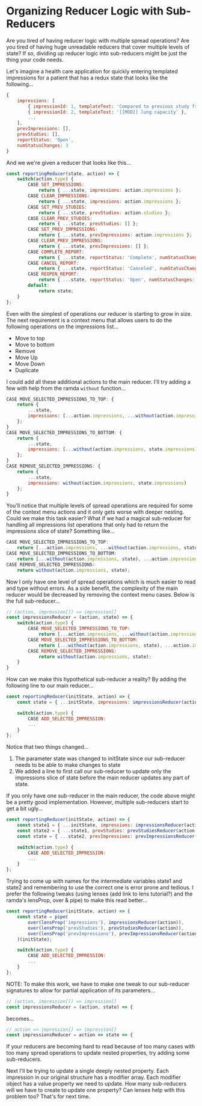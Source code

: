 # Organizing Reducer Logic with Sub-Reducers

Are you tired of having reducer logic with multiple spread operations?  Are you tired of having huge unreadable reducers that cover multiple levels of state?  If so, dividing up reducer logic into sub-reducers might be just the thing your code needs.  

Let's imagine a health care application for quickly entering templated impressions for a patient that has a redux state that looks like the following...  

```js
{
    impressions: [
        { impressionId: 1, templateText: 'Compared to previous study from [[MOD]], patient shows [[MOD]] improvement' },
        { impressionId: 2, templateText: '[[MOD]] lung capacity' },
        ...
    ],
    prevImpressions: [],
    prevStudies: [],
    reportStatus: 'Open',
    numStatusChanges: 3
}
```

And we we're given a reducer that looks like this...

```js
const reportingReducer(state, action) => {
    switch(action.type) {
        CASE SET_IMPRESSIONS:
            return { ...state, impressions: action.impressions };
        CASE CLEAR_IMPRESSIONS:
            return { ...state, impressions: action.impressions };
        CASE SET_PREV_STUDIES:
            return { ...state, prevStudies: action.studies };
        CASE CLEAR_PREV_STUDIES:
            return { ...state, prevStudies: [] };
        CASE SET_PREV_IMPRESSIONS:
            return { ...state, prevImpressions: action.impressions };
        CASE CLEAR_PREV_IMPRESSIONS:
            return { ...state, prevImpressions: [] };
        CASE COMPLETE_REPORT:
            return { ...state, reportStatus: 'Complete', numStatusChanges: state.numStatusChanges + 1 }
        CASE CANCEL_REPORT:
            return { ...state, reportStatus: 'Canceled', numStatusChanges: state.numStatusChanges + 1 }
        CASE REOPEN_REPORT:
            return { ...state, reportStatus: 'Open', numStatusChanges: state.numStatusChanges + 1 }
        default:
            return state;
    }
};
```

Even with the simplest of operations our reducer is starting to grow in size.  The next requirement is a context menu that allows users to do the following operations on the impressions list...

* Move to top
* Move to bottom
* Remove
* Move Up
* Move Down
* Duplicate

I could add all these additional actions to the main reducer.  I'll try adding a few with help from the ramda `without` function...

```js
CASE MOVE_SELECTED_IMPRESSIONS_TO_TOP: {
    return { 
        ...state, 
        impressions: [...action.impressions, ...without(action.impressions, state.impressions)] 
    };
}
CASE MOVE_SELECTED_IMPRESSIONS_TO_BOTTOM: {
    return { 
        ...state, 
        impressions: [...without(action.impressions, state.impressions), ...action.impressions] 
    };
}
CASE REMOVE_SELECTED_IMPRESSIONS: {
    return { 
        ...state, 
        impressions: without(action.impressions, state.impressions) 
    };
}
```

You'll notice that multiple levels of spread operations are required for some of the context menu actions and it only gets worse with deeper nesting.  Could we make this task easier?  What if we had a magical sub-reducer for handling all impressions list operations that only had to return the impressions slice of state?  Something like...

```js
CASE MOVE_SELECTED_IMPRESSIONS_TO_TOP: 
    return [...action.impressions, ...without(action.impressions, state)];
CASE MOVE_SELECTED_IMPRESSIONS_TO_BOTTOM: 
    return [...without(action.impressions, state), ...action.impressions];
CASE REMOVE_SELECTED_IMPRESSIONS: 
    return without(action.impressions, state);
```

Now I only have one level of spread operations which is much easier to read and type without errors.  As a side benefit, the complexity of the main reducer would be decreased by removing the context menu cases.  Below is the full sub-reducer...

```js
// (action, impression[]) => impression[]
const impressionsReducer = (action, state) => {
    switch(action.type) {
        CASE MOVE_SELECTED_IMPRESSIONS_TO_TOP: 
            return [...action.impressions, ...without(action.impressions, state)];
        CASE MOVE_SELECTED_IMPRESSIONS_TO_BOTTOM: 
            return [...without(action.impressions, state), ...action.impressions];
        CASE REMOVE_SELECTED_IMPRESSIONS: 
            return without(action.impressions, state);
    }
}
```

How can we make this hypothetical sub-reducer a reality?  By adding the following line to our main reducer...

```js
const reportingReducer(initState, action) => {
    const state = { ...initState, impressions: impressionsReducer(action, initState.impressions) }

    switch(action.type) {
        CASE ADD_SELECTED_IMPRESSION:
        ...
    }
};
```

Notice that two things changed...
1) The parameter state was changed to initState since our sub-reducer needs to be able to make changes to state
2) We added a line to first call our sub-reducer to update only the impressions slice of state before the main reducer updates any part of state.

If you only have one sub-reducer in the main reducer, the code above might be a pretty good implementation.  However, multiple sub-reducers start to get a bit ugly...

```js
const reportingReducer(initState, action) => {
    const state1 = { ...initState, impressions: impressionsReducer(action, initState.impressions) }
    const state2 = { ...state1, prevStudies: prevStudiesReducer(action, state1.prevStudies) }
    const state = { ...state2, prevImpressions: prevImpressionsReducer(action, state2.prevImpressions) }

    switch(action.type) {
        CASE ADD_SELECTED_IMPRESSION:
        ...
    }
};
```

Trying to come up with names for the intermediate variables state1 and state2 and remembering to use the correct one is error prone and tedious.  I prefer the following tweaks (using lenses (add link to lens tutorial?) and the ramda's lensProp, over & pipe) to make this read better...

```js
const reportingReducer(initState, action) => {
    const state = pipe(
        over(lensProp('impressions'), impressionsReducer(action)),
        over(lensProp('prevStudies'), prevStudiesReducer(action)),
        over(lensProp('prevImpressions'), prevImpressionsReducer(action)),
    )(initState);

    switch(action.type) {
        CASE ADD_SELECTED_IMPRESSION:
        ...
    }
};
```

NOTE: To make this work, we have to make one tweak to our sub-reducer signatures to allow for partial application of its parameters...

```js
// (action, impression[]) => impression[]
const impressionsReducer = (action, state) => {
```    

becomes...

```js
// action => impression[] => impression[]
const impressionsReducer = action => state => {
```    

If your reducers are becoming hard to read because of too many cases with too many spread operations to update nested properties, try adding some sub-reducers.

Next I'll be trying to update a single deeply nested property.  Each impression in our original structure has a modifier array.  Each modifier object has a value property we need to update.  How many sub-reducers will we have to create to update one property?  Can lenses help with this problem too?  That's for next time.